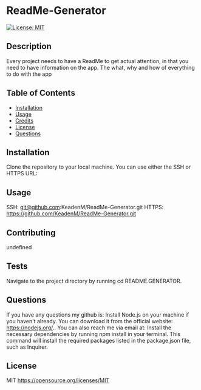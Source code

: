 
# ReadMe-Generator

[![License: MIT](https://img.shields.io/badge/License-MIT-yellow.svg)](https://opensource.org/licenses/MIT)
    

## Description
Every project needs to have a ReadMe to get actual attention, in that you need to have information on the app. The what, why and how of everything to do with the app

## Table of Contents
- [Installation](#installation)
- [Usage](#usage)
- [Credits](#credits)
- [License](#license)
- [Questions](#questions)

## Installation
Clone the repository to your local machine. You can use either the SSH or HTTPS URL:

## Usage
SSH: git@github.com:KeadenM/ReadMe-Generator.git HTTPS: https://github.com/KeadenM/ReadMe-Generator.git

## Contributing
undefined

## Tests
Navigate to the project directory by running cd README.GENERATOR.

## Questions
If you have any questions my github is: Install Node.js on your machine if you haven't already. You can download it from the official website: https://nodejs.org/.. You can also reach me via email at: Install the necessary dependencies by running npm install in your terminal. This command will install the required packages listed in the package.json file, such as Inquirer.

## License
MIT https://opensource.org/licenses/MIT
